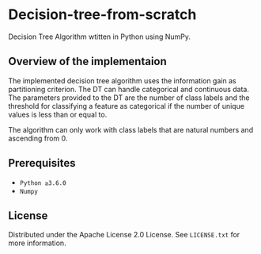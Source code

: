 # Decision-tree-from-scratch


<!-- ABOUT THE PROJECT -->
Decision Tree Algorithm wtitten in Python using NumPy. 

## Overview of the implementaion
The implemented decision tree algorithm uses the information gain as partitioning criterion. The DT can handle categorical and continuous data. The parameters provided to the DT are the number of class labels and the threshold for classifying a feature as categorical if the number of unique values is less than or equal to.

The algorithm can only work with class labels that are natural numbers and ascending from 0.

## Prerequisites

- `Python ≥3.6.0`
- `Numpy`

<!-- LICENSE -->
## License

Distributed under the Apache License 2.0 License. See `LICENSE.txt` for more information.


